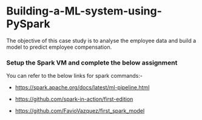 # Building-a-ML-system-using-PySpark

The objective of this case study is to analyse the employee data and build a model to predict employee compensation.

### Setup the Spark VM and complete the below assignment

You can refer to the below links for spark commands:-

- https://spark.apache.org/docs/latest/ml-pipeline.html

- https://github.com/spark-in-action/first-edition

- https://github.com/FavioVazquez/first_spark_model
